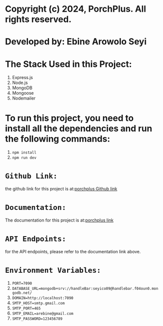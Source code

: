 # Copyright (c) 2024, PorchPlus. All rights reserved.

# Developed by: Ebine Arowolo Seyi

# The Stack Used in this Project:
1. Express.js
2. Node.js
3. MongoDB
4. Mongoose
5. Nodemailer

# To run this project, you need to install all the dependencies and run the following commands:

1. `npm install`
2. `npm run dev`

# `Github Link:` 
the github link for this project is at:[porchplus Github link](https://github.com/Arosebine/porchFitness-.git)


# `Documentation:`
The documentation for this project is at:[porchplus link](https://pypajlpgw4.apidog.io/api-7973772)


# `API Endpoints:`
for the API endpoints, please refer to the documentation link above.

# `Environment Variables:`
1. `PORT=7090`
2. `DATABASE_URL=mongodb+srv://handleBar:seyico09@handlebar.f04oun0.mongodb.net/`
3. `DOMAIN=http://localhost:7090`
4. `SMTP_HOST=smtp.gmail.com`
5. `SMTP_PORT=465`
6. `SMTP_EMAIL=arebine@gmail.com`
7. `SMTP_PASSWORD=123456789`